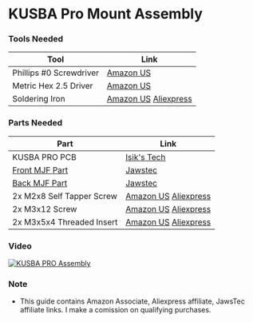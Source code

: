 # KUSBA Pro Mount Assembly

### Tools Needed
| Tool                    | Link |
|---|---|
| Phillips #0 Screwdriver |[Amazon US](https://amzn.to/3SBHJuH)|
| Metric Hex 2.5 Driver   |[Amazon US](https://amzn.to/473705w)|
| Soldering Iron          |[Amazon US](https://amzn.to/3ssW5TC) [Aliexpress](https://s.click.aliexpress.com/e/_DBhTVYR)|

### Parts Needed
| Part                       | Link |
|---|---|
| KUSBA PRO PCB              | [Isik's Tech](https://store.isiks.tech/products/kusba-pro) |
| [Front MJF Part](../Mount/Standard/Front.stl)| [Jawstec](https://www.jawstec.com/3d-printing-service/?aff=6)|
| [Back MJF Part](../Mount/Standard/Back.stl)| [Jawstec](https://www.jawstec.com/3d-printing-service/?aff=6)|
| 2x M2x8 Self Tapper Screw  |[Amazon US](https://amzn.to/49wyDp5) [Aliexpress](https://s.click.aliexpress.com/e/_DeJRkcL)|
| 2x M3x12 Screw             |[Amazon US](https://amzn.to/3ssW2XW) [Aliexpress](https://s.click.aliexpress.com/e/_DD2Wxyr)|
| 2x M3x5x4 Threaded Insert  |[Amazon US](https://amzn.to/4736XXo) [Aliexpress](https://s.click.aliexpress.com/e/_DkG3oHz)|

### Video
[![KUSBA PRO Assembly](https://img.youtube.com/vi/K55Uk8NYE5w/0.jpg)](https://www.youtube.com/watch?v=K55Uk8NYE5w)

### Note
- This guide contains Amazon Associate, Aliexpress affiliate, JawsTec affiliate links. I make a comission on qualifying purchases.
